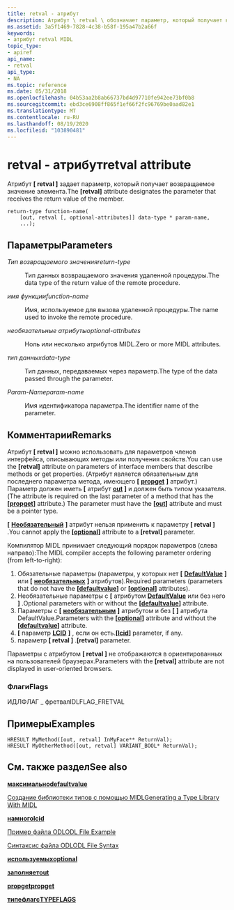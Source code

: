 ```yaml
---
title: retval - атрибут
description: Атрибут \ retval \ обозначает параметр, который получает возвращаемое значение элемента.
ms.assetid: 3a5f1469-7828-4c38-b58f-195a47b2a66f
keywords:
- атрибут retval MIDL
topic_type:
- apiref
api_name:
- retval
api_type:
- NA
ms.topic: reference
ms.date: 05/31/2018
ms.openlocfilehash: 04b53aa2b8ab66737bd4d97710fe942ee73bf0b8
ms.sourcegitcommit: ebd3ce6908ff865f1ef66f2fc96769be0aad82e1
ms.translationtype: MT
ms.contentlocale: ru-RU
ms.lasthandoff: 08/19/2020
ms.locfileid: "103890481"
---
```

# <a name="retval-attribute"></a><span data-ttu-id="a6886-104">retval - атрибут</span><span class="sxs-lookup"><span data-stu-id="a6886-104">retval attribute</span></span>

<span data-ttu-id="a6886-105">Атрибут **\[ retval \]** задает параметр, который получает возвращаемое значение элемента.</span><span class="sxs-lookup"><span data-stu-id="a6886-105">The **\[retval\]** attribute designates the parameter that receives the return value of the member.</span></span>

``` syntax
return-type function-name(
    [out, retval [, optional-attributes]] data-type * param-name,
    ...);
```

## <a name="parameters"></a><span data-ttu-id="a6886-106">Параметры</span><span class="sxs-lookup"><span data-stu-id="a6886-106">Parameters</span></span>

<dl> <dt>

<span data-ttu-id="a6886-107">*Тип возвращаемого значения*</span><span class="sxs-lookup"><span data-stu-id="a6886-107">*return-type*</span></span> 
</dt> <dd>

<span data-ttu-id="a6886-108">Тип данных возвращаемого значения удаленной процедуры.</span><span class="sxs-lookup"><span data-stu-id="a6886-108">The data type of the return value of the remote procedure.</span></span>

</dd> <dt>

<span data-ttu-id="a6886-109">*имя функции*</span><span class="sxs-lookup"><span data-stu-id="a6886-109">*function-name*</span></span> 
</dt> <dd>

<span data-ttu-id="a6886-110">Имя, используемое для вызова удаленной процедуры.</span><span class="sxs-lookup"><span data-stu-id="a6886-110">The name used to invoke the remote procedure.</span></span>

</dd> <dt>

<span data-ttu-id="a6886-111">*необязательные атрибуты*</span><span class="sxs-lookup"><span data-stu-id="a6886-111">*optional-attributes*</span></span> 
</dt> <dd>

<span data-ttu-id="a6886-112">Ноль или несколько атрибутов MIDL.</span><span class="sxs-lookup"><span data-stu-id="a6886-112">Zero or more MIDL attributes.</span></span>

</dd> <dt>

<span data-ttu-id="a6886-113">*тип данных*</span><span class="sxs-lookup"><span data-stu-id="a6886-113">*data-type*</span></span> 
</dt> <dd>

<span data-ttu-id="a6886-114">Тип данных, передаваемых через параметр.</span><span class="sxs-lookup"><span data-stu-id="a6886-114">The type of the data passed through the parameter.</span></span>

</dd> <dt>

<span data-ttu-id="a6886-115">*Param-Name*</span><span class="sxs-lookup"><span data-stu-id="a6886-115">*param-name*</span></span> 
</dt> <dd>

<span data-ttu-id="a6886-116">Имя идентификатора параметра.</span><span class="sxs-lookup"><span data-stu-id="a6886-116">The identifier name of the parameter.</span></span>

</dd> </dl>

## <a name="remarks"></a><span data-ttu-id="a6886-117">Комментарии</span><span class="sxs-lookup"><span data-stu-id="a6886-117">Remarks</span></span>

<span data-ttu-id="a6886-118">Атрибут **\[ retval \]** можно использовать для параметров членов интерфейса, описывающих методы или получения свойств.</span><span class="sxs-lookup"><span data-stu-id="a6886-118">You can use the **\[retval\]** attribute on parameters of interface members that describe methods or get properties.</span></span> <span data-ttu-id="a6886-119">(Атрибут является обязательным для последнего параметра метода, имеющего **\[** [**propget**](propget.md) **\]** атрибут.) Параметр должен иметь **\[** атрибут [**out**](out-idl.md) **\]** и должен быть типом указателя.</span><span class="sxs-lookup"><span data-stu-id="a6886-119">(The attribute is required on the last parameter of a method that has the **\[**[**propget**](propget.md)**\]** attribute.) The parameter must have the **\[**[**out**](out-idl.md)**\]** attribute and must be a pointer type.</span></span>

<span data-ttu-id="a6886-120">**\[** [**Необязательный**](optional.md) **\]** атрибут нельзя применить к параметру **\[ retval \]** .</span><span class="sxs-lookup"><span data-stu-id="a6886-120">You cannot apply the **\[**[**optional**](optional.md)**\]** attribute to a **\[retval\]** parameter.</span></span>

<span data-ttu-id="a6886-121">Компилятор MIDL принимает следующий порядок параметров (слева направо):</span><span class="sxs-lookup"><span data-stu-id="a6886-121">The MIDL compiler accepts the following parameter ordering (from left-to-right):</span></span>

1.  <span data-ttu-id="a6886-122">Обязательные параметры (параметры, у которых нет **\[** [**DefaultValue**](defaultvalue.md) **\]** или **\[** [**необязательных**](optional.md) **\]** атрибутов).</span><span class="sxs-lookup"><span data-stu-id="a6886-122">Required parameters (parameters that do not have the **\[**[**defaultvalue**](defaultvalue.md)**\]** or **\[**[**optional**](optional.md)**\]** attributes).</span></span>
2.  <span data-ttu-id="a6886-123">Необязательные параметры с **\[** атрибутом [**DefaultValue**](defaultvalue.md) или без него **\]** .</span><span class="sxs-lookup"><span data-stu-id="a6886-123">Optional parameters with or without the **\[**[**defaultvalue**](defaultvalue.md)**\]** attribute.</span></span>
3.  <span data-ttu-id="a6886-124">Параметры с **\[** [**необязательным**](optional.md) **\]** атрибутом и без **\[** [](defaultvalue.md) **\]** атрибута DefaultValue.</span><span class="sxs-lookup"><span data-stu-id="a6886-124">Parameters with the **\[**[**optional**](optional.md)**\]** attribute and without the **\[**[**defaultvalue**](defaultvalue.md)**\]** attribute.</span></span>
4.  <span data-ttu-id="a6886-125">**\[** параметр [**LCID**](lcid.md) **\]** , если он есть.</span><span class="sxs-lookup"><span data-stu-id="a6886-125">**\[**[**lcid**](lcid.md)**\]** parameter, if any.</span></span>
5.  <span data-ttu-id="a6886-126">параметр **\[ retval \]** .</span><span class="sxs-lookup"><span data-stu-id="a6886-126">**\[retval\]** parameter.</span></span>

<span data-ttu-id="a6886-127">Параметры с атрибутом **\[ retval \]** не отображаются в ориентированных на пользователей браузерах.</span><span class="sxs-lookup"><span data-stu-id="a6886-127">Parameters with the **\[retval\]** attribute are not displayed in user-oriented browsers.</span></span>

### <a name="flags"></a><span data-ttu-id="a6886-128">Флаги</span><span class="sxs-lookup"><span data-stu-id="a6886-128">Flags</span></span>

<span data-ttu-id="a6886-129">ИДЛФЛАГ \_ фретвал</span><span class="sxs-lookup"><span data-stu-id="a6886-129">IDLFLAG\_FRETVAL</span></span>

## <a name="examples"></a><span data-ttu-id="a6886-130">Примеры</span><span class="sxs-lookup"><span data-stu-id="a6886-130">Examples</span></span>

``` syntax
HRESULT MyMethod([out, retval] InMyFace** ReturnVal);
HRESULT MyOtherMethod([out, retval] VARIANT_BOOL* ReturnVal);
```

## <a name="see-also"></a><span data-ttu-id="a6886-131">См. также раздел</span><span class="sxs-lookup"><span data-stu-id="a6886-131">See also</span></span>

<dl> <dt>

[<span data-ttu-id="a6886-132">**максимально**</span><span class="sxs-lookup"><span data-stu-id="a6886-132">**defaultvalue**</span></span>](defaultvalue.md)
</dt> <dt>

[<span data-ttu-id="a6886-133">Создание библиотеки типов с помощью MIDL</span><span class="sxs-lookup"><span data-stu-id="a6886-133">Generating a Type Library With MIDL</span></span>](generating-a-type-library-with-midl-2.md)
</dt> <dt>

[<span data-ttu-id="a6886-134">**намного**</span><span class="sxs-lookup"><span data-stu-id="a6886-134">**lcid**</span></span>](lcid.md)
</dt> <dt>

[<span data-ttu-id="a6886-135">Пример файла ODL</span><span class="sxs-lookup"><span data-stu-id="a6886-135">ODL File Example</span></span>](/previous-versions/windows/desktop/automat/odl-file-example)
</dt> <dt>

[<span data-ttu-id="a6886-136">Синтаксис файла ODL</span><span class="sxs-lookup"><span data-stu-id="a6886-136">ODL File Syntax</span></span>](/previous-versions/windows/desktop/automat/odl-file-syntax)
</dt> <dt>

[<span data-ttu-id="a6886-137">**используемых**</span><span class="sxs-lookup"><span data-stu-id="a6886-137">**optional**</span></span>](optional.md)
</dt> <dt>

[<span data-ttu-id="a6886-138">**заполняет**</span><span class="sxs-lookup"><span data-stu-id="a6886-138">**out**</span></span>](out-idl.md)
</dt> <dt>

[<span data-ttu-id="a6886-139">**propget**</span><span class="sxs-lookup"><span data-stu-id="a6886-139">**propget**</span></span>](propget.md)
</dt> <dt>

[<span data-ttu-id="a6886-140">**типефлагс**</span><span class="sxs-lookup"><span data-stu-id="a6886-140">**TYPEFLAGS**</span></span>](/windows/win32/api/oaidl/ne-oaidl-typeflags)
</dt> </dl>

 

 